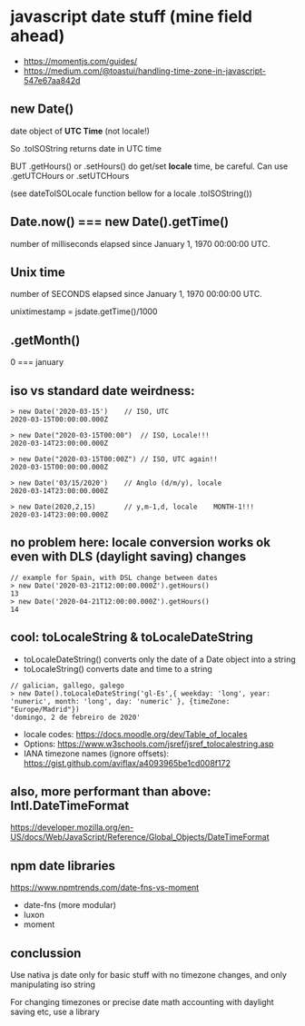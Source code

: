 # javascript date stuff (mine field ahead)

- https://momentjs.com/guides/
- https://medium.com/@toastui/handling-time-zone-in-javascript-547e67aa842d

## new Date()

date object of **UTC Time** (not locale!)

So .toISOString returns date in UTC time

BUT .getHours() or .setHours() do get/set **locale** time, be careful. Can use .getUTCHours or .setUTCHours

(see dateToISOLocale function bellow for a locale .toISOString())

## Date.now() === new Date().getTime()

number of milliseconds elapsed since January 1, 1970 00:00:00 UTC.

## Unix time

number of SECONDS elapsed since January 1, 1970 00:00:00 UTC.

unixtimestamp = jsdate.getTime()/1000

## .getMonth()

0 === january

## iso vs standard date weirdness:

```
> new Date('2020-03-15')    // ISO, UTC
2020-03-15T00:00:00.000Z

> new Date("2020-03-15T00:00")  // ISO, Locale!!!
2020-03-14T23:00:00.000Z

> new Date("2020-03-15T00:00Z") // ISO, UTC again!!
2020-03-15T00:00:00.000Z

> new Date('03/15/2020')    // Anglo (d/m/y), locale
2020-03-14T23:00:00.000Z

> new Date(2020,2,15)       // y,m-1,d, locale    MONTH-1!!!
2020-03-14T23:00:00.000Z
```

## no problem here: locale conversion works ok even with DLS (daylight saving) changes

```
// example for Spain, with DSL change between dates
> new Date('2020-03-21T12:00:00.000Z').getHours()
13
> new Date('2020-04-21T12:00:00.000Z').getHours()
14
```

## cool: toLocaleString & toLocaleDateString

- toLocaleDateString() converts only the date of a Date object into a string
- toLocaleString() converts date and time to a string

```
// galician, gallego, galego
> new Date().toLocaleDateString('gl-Es',{ weekday: 'long', year: 'numeric', month: 'long', day: 'numeric' }, {timeZone: "Europe/Madrid"})
'domingo, 2 de febreiro de 2020'
```

- locale codes: https://docs.moodle.org/dev/Table_of_locales
- Options: https://www.w3schools.com/jsref/jsref_tolocalestring.asp
- IANA timezone names (ignore offsets): https://gist.github.com/aviflax/a4093965be1cd008f172

## also, more performant than above: Intl.DateTimeFormat

https://developer.mozilla.org/en-US/docs/Web/JavaScript/Reference/Global_Objects/DateTimeFormat

## npm date libraries

https://www.npmtrends.com/date-fns-vs-moment

- date-fns (more modular)
- luxon
- moment

## conclussion

Use nativa js date only for basic stuff with no timezone changes, and only manipulating iso string

For changing timezones or precise date math accounting with daylight saving etc, use a library
